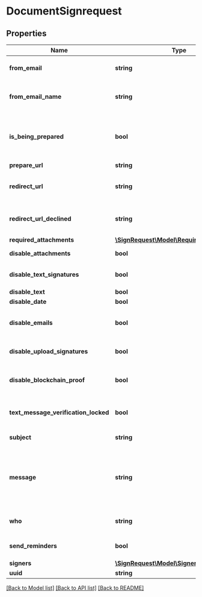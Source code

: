 # DocumentSignrequest

## Properties
Name | Type | Description | Notes
------------ | ------------- | ------------- | -------------
**from_email** | **string** | Email of user sending the SignRequest (must be a validated email) | [optional] 
**from_email_name** | **string** | Name to be used in the &#x60;From&#x60; email header, e.g. &#x60;{from_email_name} &lt;no-reply@signrequest.com&gt;&#x60; | [optional] 
**is_being_prepared** | **bool** | Have the sender of a SignRequest prepare the document before sending the request out, see: [prepare using the web interface](#section/Preparing-a-document/Prepare-using-the-web-interface) | [optional] 
**prepare_url** | **string** |  | [optional] 
**redirect_url** | **string** | URL at which SignRequest will redirect to when a document is signed | [optional] 
**redirect_url_declined** | **string** | URL at which SignRequest will redirect to when a document is declined | [optional] 
**required_attachments** | [**\SignRequest\Model\RequiredAttachment[]**](RequiredAttachment.md) |  | [optional] 
**disable_attachments** | **bool** | Disable uploading/adding of attachments | [optional] 
**disable_text_signatures** | **bool** | Disable usage of signatures generated by typing (text) | [optional] 
**disable_text** | **bool** | Disable adding of text | [optional] 
**disable_date** | **bool** | Disable adding of dates | [optional] 
**disable_emails** | **bool** | Disable all SignRequest status emails as well as the email that contains the signed documents | [optional] 
**disable_upload_signatures** | **bool** | Disable usage of uploaded signatures (images) | [optional] 
**disable_blockchain_proof** | **bool** | Disables storing timestamp proof hashes in blockchain integrations. | [optional] 
**text_message_verification_locked** | **bool** | When true a text message verification is needed before the signer can see the document | [optional] 
**subject** | **string** | Subject of SignRequest email | [optional] 
**message** | **string** | Message to include in SignRequest email, may contain the following html tags: &#x60;a&#x60;, &#x60;abbr&#x60;, &#x60;acronym&#x60;, &#x60;b&#x60;, &#x60;blockquote&#x60;, &#x60;code&#x60;, &#x60;em&#x60;, &#x60;i&#x60;, &#x60;ul&#x60;, &#x60;li&#x60;, &#x60;ol&#x60;, and &#x60;strong&#x60; | [optional] 
**who** | **string** | &#x60;m&#x60;: only me, &#x60;mo&#x60;: me and others, &#x60;o&#x60;: only others | [optional] 
**send_reminders** | **bool** | Automatically remind signers to sign a document | [optional] 
**signers** | [**\SignRequest\Model\Signer[]**](Signer.md) |  | [optional] 
**uuid** | **string** |  | [optional] 

[[Back to Model list]](../README.md#documentation-for-models) [[Back to API list]](../README.md#documentation-for-api-endpoints) [[Back to README]](../README.md)


